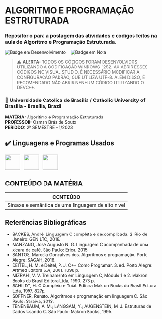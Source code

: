 # ALGORITMO E PROGRAMAÇÃO ESTRUTURADA

### Repositório para a postagem das atividades e códigos feitos na aula de Algoritmo e Programação Estruturada.
![Badge em Desenvolvimento](http://img.shields.io/static/v1?label=STATUS&message=CURSANDO&color=GREEN&style=for-the-badge) &nbsp; &nbsp;![Badge em Nota](http://img.shields.io/static/v1?label=NOTA&message=NÃO%20LANÇADA&color=%23FF0000&style=for-the-badge)

> ⚠️ **ALERTA:** TODOS OS CÓDIGOS FORAM DESENVOLVIDOS UTILIZANDO A CODIFICAÇÃO WINDOWS-1252. AO ABRIR ESSES CÓDIGOS NO VISUAL STUDIO, É NECESSÁRIO MODIFICAR A CONFIGURAÇÃO PADRÃO, QUE UTILIZA UTF-8. ALÉM DISSO, É RECOMENDADO NÃO ABRIR NENHUM CÓDIGO UTILIZANDO O DEVC++.

### 📍 **Universidade Catolica de Brasilia / Catholic University of Brasilia** - Brasília, Brazil
**MATÉRIA:** Algoritimo e Programação Estruturada <br>
**PROFESSOR:** Osman Brás de Souto <br>
**PERÍODO:** 2º SEMESTRE - 1/2023
## ✔️ Linguagens e Programas Usados

<img src="https://cdn.jsdelivr.net/gh/devicons/devicon/icons/c/c-original.svg" width="50" height="50"/> &nbsp; <img src="https://cdn.jsdelivr.net/gh/devicons/devicon/icons/vscode/vscode-original.svg" width="50" height="50"/> &nbsp; <img src="https://cdn.jsdelivr.net/gh/devicons/devicon/icons/git/git-original.svg" width="50" height="50"/> 

## CONTEÚDO DA MATÉRIA

| CONTEÚDO | 
| --- |
| Sintaxe e semântica de uma linguagem de alto nível | 

##  Referências Bibliográficas

- BACKES, André. Linguagem C completa e descomplicada. 2. Rio de Janeiro: GEN LTC, 2018.
- MANZANO, José Augusto N. G. Linguagem C acompanhada de uma xícara de café. São Paulo: Erica, 2015.
- SANTOS, Marcela Gonçalves dos. Algoritmos e programação. Porto Alegre: SAGAH, 2018.
- DEITEL, H. M. e Deitel, P. J. C++ Como Programar. 3. ed. Porto Alegre: Artmed Editora S.A, 2001. 1098 p.
- MIZRAHI, V. V. Treinamento em Linguagem C, Módulo 1 e 2. Makron Books do Brasil Editora Ltda, 1990. 273 p.
- SCHILDT, H. C Completo e Total. Editora Makron Books do Brasil Editora Ltda, 1997. 827p.
- SOFFNER, Renato. Algoritmos e programação em linguagem C. São Paulo: Saraiva, 2013.
- TENENBAUM, A. M.; LANGSAM, Y.; AUGENSTEIN, M. J. Estruturas de Dados Usando C. São Paulo: Makron Books, 1995.

